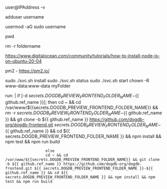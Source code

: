 user@IPAddress -v

adduser username

usermod -aG sudo username

pwd

rm -r foldername

https://www.digitalocean.com/community/tutorials/how-to-install-node-js-on-ubuntu-20-04

pm2 - https://pm2.io/

sudo ./svc.sh install
sudo ./svc.sh status
sudo ./svc.sh start
chown -R www-data:www-data myFolder

run: |
if [-d ${{secrets.DOGDB_PREVIEW_FRONTEND_FOLDER_NAME}}-${{ github.ref_name }}]; then
cd ~ && cd /var/www/${{secrets.DOGDB_PREVIEW_FRONTEND_FOLDER_NAME}} && rm -r ${{secrets.DOGDB_PREVIEW_FRONTEND_FOLDER_NAME}}-${{ github.ref_name }} && git clone -b ${{ github.ref_name }} https://github.com/dogdb-org/dogdb-frontend.git ${{ secrets.DOGDB_PREVIEW_FRONTEND_FOLDER_NAME }}-${{ github.ref_name }} && cd ${{ secrets.DOGDB_PREVIEW_FRONTEND_FOLDER_NAME }} && npm install && npm test && npm run build

                      else
                      cd ~ && cd /var/www/${{secrets.DOGDB_PREVIEW_FRONTEND_FOLDER_NAME}} && git clone -b ${{ github.ref_name }} https://github.com/dogdb-org/dogdb-frontend.git ${{ secrets.DOGDB_PREVIEW_FRONTEND_FOLDER_NAME }}-${{ github.ref_name }} && cd ${{ secrets.DOGDB_PREVIEW_FRONTEND_FOLDER_NAME }} && npm install && npm test && npm run build

